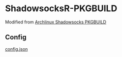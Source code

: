 # ShadowsocksR-PKGBUILD
Modified from [Archlinux Shadowsocks PKGBUILD](https://git.archlinux.org/svntogit/community.git/tree/trunk?h=packages/shadowsocks-libev)

Config
--
[config.json](https://github.com/breakwa11/shadowsocks-rss/wiki/config.json)
